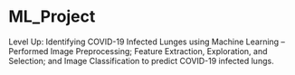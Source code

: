 # ML_Project

Level Up: Identifying COVID-19 Infected Lunges using Machine Learning – Performed Image Preprocessing; Feature Extraction, Exploration, and Selection; and Image Classification to predict COVID-19 infected lungs. 
